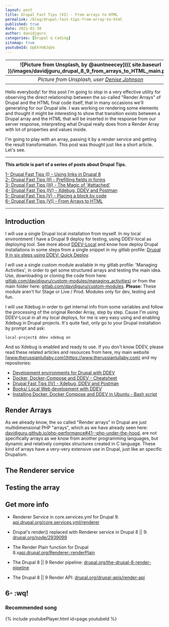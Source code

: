 ```yaml
---
layout: post
title: Drupal Fast Tips (VI) - From arrays to HTML
permalink: /blog/drupal-fast-tips-from-array-to-html
published: true
date: 2021-01-30
author: davidjguru
categories: [Drupal & Coding]
sitemap: true
youtubeId: UpEkYeBJqVo
---
```

| ![Picture from Unsplash, by @auntneecey]({{ site.baseurl }}/images/davidjguru_drupal_8_9_from_arrays_to_HTML_main.png) |
|:--:|
| *Picture from Unsplash, user [Denise Johnson](https://unsplash.com/@auntneecey)* |


Hello everybody! for this post I'm going to stop in a very effective utility for observing the direct relationship between the so-called "Render Arrays" of Drupal and the HTML final code itself, that in many occasions we'll generating for our Drupal site. I was working on rendering some elements and thought it might be interesting to show that transition exists between a Drupal array and the HTML that will be inserted in the response from our server response, interpreting what Drupal really does from a Render Array with lot of properties and values inside.  
<!--more-->

I'm going to play with an array, passing it by a render service and getting the result transformation. This post was thought just like a short article. Let's see.  

---------------------------------------------------------------------------------------
<!-- /TOC -->
**This article is part of a series of posts about Drupal Tips.**

[1- Drupal Fast Tips (I) - Using links in Drupal 8](https://davidjguru.github.io/blog/drupal-fast-tips-using-links-in-drupal-8)  
[2- Drupal Fast Tips (II) - Prefilling fields in forms](https://davidjguru.github.io/blog/drupal-fast-tips-prefilling-fields-in-forms)  
[3- Drupal Fast Tips (III) - The Magic of '#attached'](https://davidjguru.github.io/blog/drupal-fast-tips-the-magic-of-attached)  
[4- Drupal Fast Tips (IV) - Xdebug, DDEV and Postman](https://davidjguru.github.io/blog/xdebug-ddev-and-postman)  
[5- Drupal Fast Tips (V) - Placing a block by code](https://davidjguru.github.io/blog/drupal-fast-tips-placing-a-block-by-code)  
[6- Drupal Fast Tips (VI) - From Arrays to HTML](https://davidjguru.github.io/blog/drupal-fast-tips-from-array-to-html)  
<!-- /TOC -->

------------------------------------------------------------------------------------------------

## Introduction   

I will use a single Drupal local installation from myself. In my local environtment I have a Drupal 9 deploy for testing, using DDEV-local as deploying tool. See more about [DDEV-Local](https://ddev.readthedocs.io/en/stable/) and know how deploy Drupal installations in some steps from a single snippet in my gitlab profile: [Drupal 9 in six steps using DDEV: Quick Deploy](https://gitlab.com/-/snippets/2012512).   

I will use a single custom module available in my gitlab profile: 'Managing Activities', in order to get some structured arrays and testing the main idea. Use, downloading or cloning the code from here: [gitlab.com/davidjguru/custom-modules/managing_activities)](https://gitlab.com/davidjguru/drupal-custom-modules-examples/-/tree/master/managing_activities) or from the main folder here: [gitlab.com/davidjguru/custom-modules](https://gitlab.com/davidjguru/drupal-custom-modules-examples). **Please:** These module aren't for Stage or Live / Prod. Modules only for dev, testing and fun.  

I will use Xdebug in order to get internal info from some variables and follow the processing of the original Render Array, step by step. Cause I'm using DDEV-Local in all my local deploys, for me is very easy using and enabling Xdebug in Drupal projects. It's quite fast, only go to your Drupal installation by prompt and ask:  
```
local-project$ ddev xdebug on
```
And so Xdebug is enabled and ready to use. If you don't know DDEV, please read these related articles and resources from here, my main website [www.therussianlullaby.com](https://www.therussianlullaby.com) and my repositories:  

* [Development environments for Drupal with DDEV](https://www.therussianlullaby.com/blog/creating-development-environments-for-drupal-with-ddev/)  
* [Docker, Docker-Compose and DDEV - Cheatsheet](https://www.therussianlullaby.com/blog/docker-docker-compose-and-ddev-cheatsheet/) 
* [Drupal Fast Tips (IV) - Xdebug, DDEV and Postman](https://davidjguru.github.io/blog/drupal-fast-tips-xdebug-ddev-and-postman)  
* [Books/ Local Web development with DDEV](https://www.therussianlullaby.com/blog/books-local-web-development-with-ddev-explained/)  
* [Installing Docker, Docker Compose and DDEV in Ubuntu - Bash script](https://github.com/davidjguru/scripting_for_drupal/blob/main/installers/tools_and_environment/installing_docker_dockercompose_ddev)  


## Render Arrays 

As we already know, the so called "Render arrays" in Drupal are just multidimensional PHP "arrays", which as we have already seen here: [davidjguru.github.io/php-performance#41--php-under-the-hood](https://davidjguru.github.io/blog/playing-with-php-8-performance#41--php-under-the-hood), are not specifically arrays as we know from another programming languages, but dynamic and relatively complex structures created in C language. These kind of arrays have a very-very extensive use in Drupal, just like an specific Drupalism.  


## The Renderer service 

## Testing the array 

## Get more info

* Renderer Service in core.services.yml for Drupal 9: [api.drupal.org/core.services.yml/renderer](https://api.drupal.org/api/drupal/core%21core.services.yml/service/renderer/9.2.x)

* Drupal's render() replaced with Renderer service in Drupal 8 || 9: [drupal.org/node/2939099](https://www.drupal.org/node/2939099)

* The Render Plain function for Drupal 8.x[api.drupal.org/Renderer::renderPlain](https://api.drupal.org/api/drupal/core%21lib%21Drupal%21Core%21Render%21Renderer.php/function/Renderer%3A%3ArenderPlain/8.2.x)

* The Drupal 8 || 9 Render pipeline: [drupal.org/the-drupal-8-render-pipeline](https://www.drupal.org/docs/8/api/render-api/the-drupal-8-render-pipeline) 

* The Drupal 8 || 9 Render API: [drupal.org/drupal-apis/render-api](https://www.drupal.org/docs/drupal-apis/render-api) 

## 6- :wq!

### Recommended song

{% include youtubePlayer.html id=page.youtubeId %}